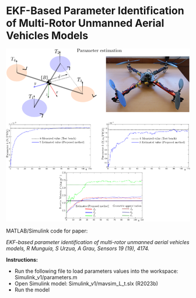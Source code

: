 # EKF-Based Parameter Identification of Multi-Rotor Unmanned Aerial Vehicles Models

![](fig.png)

MATLAB/Simulink code for paper: 

*EKF-based parameter identification of multi-rotor unmanned aerial vehicles models,
R Munguía, S Urzua, A Grau,
Sensors 19 (19), 4174.*

**Instructions:**
- Run the following file to load parameters values into the workspace: Simulink_v1/parameters.m
- Open Simulink model: Simulink_v1/mavsim_L_t.slx (R2023b)
- Run the model

